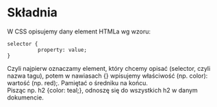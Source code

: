 # Składnia  
W CSS opisujemy dany element HTMLa wg wzoru:  
```
selector {
          property: value;
}
```
Czyli najpierw oznaczamy element, który chcemy opisać (selector, czyli nazwa tagu), potem w nawiasach {} wpisujemy właściwość (np. color): wartość (np. red);. Pamiętać o średniku na końcu.  
Pisząc np. h2 {color: teal;}, odnoszę się do wszystkich h2 w danym dokumencie.
    
